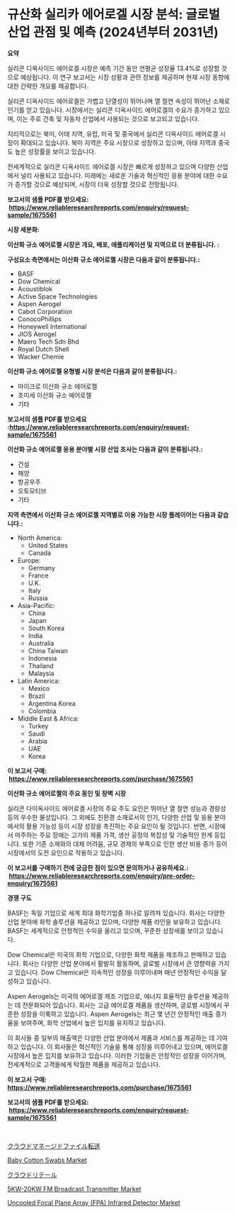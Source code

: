 <p><h1>규산화 실리카 에어로겔 시장 분석: 글로벌 산업 관점 및 예측 (2024년부터 2031년)</h1></p><p><strong>요약</strong></p>
<p><p>실리콘 디옥사이드 에어로겔 시장은 예측 기간 동안 연평균 성장율 13.4%로 성장할 것으로 예상됩니다. 이 연구 보고서는 시장 상황과 관련 정보를 제공하며 현재 시장 동향에 대한 간략한 개요를 제공합니다. </p><p>실리콘 디옥사이드 에어로겔은 가볍고 단열성이 뛰어나며 열 절연 속성이 뛰어난 소재로 인기를 얻고 있습니다. 시장에서는 실리콘 디옥사이드 에어로겔의 수요가 증가하고 있으며, 이는 주로 건축 및 자동차 산업에서 사용되는 것으로 보고되고 있습니다. </p><p>지리적으로는 북미, 아태 지역, 유럽, 미국 및 중국에서 실리콘 디옥사이드 에어로겔 시장이 확대되고 있습니다. 북미 지역은 주요 시장으로 성장하고 있으며, 아태 지역과 중국도 높은 성장률을 보이고 있습니다. </p><p>전세계적으로 실리콘 디옥사이드 에어로겔 시장은 빠르게 성장하고 있으며 다양한 산업에서 널리 사용되고 있습니다. 미래에는 새로운 기술과 혁신적인 응용 분야에 대한 수요가 증가할 것으로 예상되며, 시장이 더욱 성장할 것으로 전망됩니다.</p></p>
<p><strong>보고서의 샘플 PDF를 받으세요: &nbsp;<a href="https://www.reliableresearchreports.com/enquiry/request-sample/1675561">https://www.reliableresearchreports.com/enquiry/request-sample/1675561</a></strong></p>
<p><strong>시장 세분화:</strong></p>
<p><strong> 이산화 규소 에어로젤 시장은 개요, 배포, 애플리케이션 및 지역으로 더 분류됩니다. :</strong></p>
<p><strong>구성요소 측면에서는 이산화 규소 에어로젤 시장은 다음과 같이 분류됩니다.:</strong></p>
<p><ul><li>BASF</li><li>Dow Chemical</li><li>Acoustiblok</li><li>Active Space Technologies</li><li>Aspen Aerogel</li><li>Cabot Corporation</li><li>ConocoPhillips</li><li>Honeywell International</li><li>JIOS Aerogel</li><li>Maero Tech Sdn Bhd</li><li>Royal Dutch Shell</li><li>Wacker Chemie</li></ul></p>
<p><strong> 이산화 규소 에어로젤 유형별 시장 분석은 다음과 같이 분류됩니다.:</strong></p>
<p><ul><li>마이크로 이산화 규소 에어로젤</li><li>초미세 이산화 규소 에어로젤</li><li>기타</li></ul></p>
<p><strong>보고서의 샘플 PDF를 받으세요 :<a href="https://www.reliableresearchreports.com/enquiry/request-sample/1675561">https://www.reliableresearchreports.com/enquiry/request-sample/1675561</a></strong></p>
<p><strong> 이산화 규소 에어로젤 응용 분야별 시장 산업 조사는 다음과 같이 분류됩니다.:</strong></p>
<p><ul><li>건설</li><li>해양</li><li>항공우주</li><li>오토모티브</li><li>기타</li></ul></p>
<p><strong>지역 측면에서 이산화 규소 에어로젤 지역별로 이용 가능한 시장 플레이어는 다음과 같습니다.:</strong></p>
<p><ul>
    <li>
        North America:
        <ul>
            <li>United States</li>
            <li>Canada</li>
        </ul>
    </li>
    <li>
        Europe:
        <ul>
            <li>Germany</li>
            <li>France</li>
            <li>U.K.</li>
            <li>Italy</li>
            <li>Russia</li>
        </ul>
    </li>
    <li>
        Asia-Pacific:
        <ul>
            <li>China</li>
            <li>Japan</li>
            <li>South Korea</li>
            <li>India</li>
            <li>Australia</li>
            <li>China Taiwan</li>
            <li>Indonesia</li>
            <li>Thailand</li>
            <li>Malaysia</li>
        </ul>
    </li>
    <li>
        Latin America:
        <ul>
            <li>Mexico</li>
            <li>Brazil</li>
            <li>Argentina Korea</li>
            <li>Colombia</li>
        </ul>
    </li>
    <li>
        Middle East & Africa:
        <ul>
            <li>Turkey</li>
            <li>Saudi</li>
            <li>Arabia</li>
            <li>UAE</li>
            <li>Korea</li>
        </ul>
    </li>
    </ul></p>
<p><strong>이 보고서 구매: &nbsp;<a href="https://www.reliableresearchreports.com/purchase/1675561">https://www.reliableresearchreports.com/purchase/1675561</a></strong></p>
<p><strong>이산화 규소 에어로젤의 주요 동인 및 장벽 시장</strong></p>
<p><p>실리콘 다이옥사이드 에어로겔 시장의 주요 주도 요인은 뛰어난 열 절연 성능과 경량성 등의 우수한 물성입니다. 그 외에도 친환경 소재로서의 인기, 다양한 산업 및 응용 분야에서의 활용 가능성 등이 시장 성장을 촉진하는 주요 요인이 될 것입니다. 반면, 시장에서 마주하는 주요 장애는 고가의 제품 가격, 생산 공정의 복잡성 및 기술적인 한계 등입니다. 또한 기존 소재와의 대체 어려움, 규모 경제의 부족으로 인한 생산 비용 증가 등이 시장에서의 도전 요인으로 작용하고 있습니다.</p></p>
<p><strong>이 보고서를 구매하기 전에 궁금한 점이 있으면 문의하거나 공유하세요.: &nbsp;<a href="https://www.reliableresearchreports.com/enquiry/pre-order-enquiry/1675561">https://www.reliableresearchreports.com/enquiry/pre-order-enquiry/1675561</a></strong></p>
<p><strong>경쟁 구도</strong></p>
<p><p>BASF는 독일 기업으로 세계 최대 화학기업중 하나로 알려져 있습니다. 회사는 다양한 산업 분야에 화학 솔루션을 제공하고 있으며, 다양한 제품 라인을 보유하고 있습니다. BASF는 세계적으로 안정적인 수익을 올리고 있으며, 꾸준한 성장세를 보이고 있습니다.</p><p>Dow Chemical은 미국의 화학 기업으로, 다양한 화학 제품을 제조하고 판매하고 있습니다. 회사는 다양한 산업 분야에서 활발히 활동하며, 글로벌 시장에서 큰 영향력을 가지고 있습니다. Dow Chemical은 지속적인 성장을 이루어내며 매년 안정적인 수익을 달성하고 있습니다.</p><p>Aspen Aerogels는 미국의 에어로겔 제조 기업으로, 에너지 효율적인 솔루션을 제공하는 데 전문화되어 있습니다. 회사는 고급 에어로겔 제품을 생산하며, 글로벌 시장에서 꾸준한 성장을 이룩하고 있습니다. Aspen Aerogels는 최근 몇 년간 안정적인 매출 증가율을 보여주며, 화학 산업에서 높은 입지를 유지하고 있습니다.</p><p>이 회사들 중 일부의 매출액은 다양한 산업 분야에서 제품과 서비스를 제공하는 데 기여하고 있습니다. 이 회사들은 혁신적인 기술을 통해 성장을 이루어내고 있으며, 에어로겔 시장에서 높은 입지를 보유하고 있습니다. 이러한 기업들은 안정적인 성장을 이어가며, 전세계적으로 고객들에게 탁월한 제품을 제공하고 있습니다.</p></p>
<p><strong>이 보고서 구매: &nbsp; <a href="https://www.reliableresearchreports.com/purchase/1675561">https://www.reliableresearchreports.com/purchase/1675561</a></strong></p>
<p><strong>보고서의 샘플 PDF를 받으세요: &nbsp;<a href="https://www.reliableresearchreports.com/enquiry/request-sample/1675561">https://www.reliableresearchreports.com/enquiry/request-sample/1675561</a></strong><strong></strong></p>
<p>&nbsp;</p>
<p><p><a href="https://medium.com/@fatimaklein1922/%E3%82%AF%E3%83%A9%E3%82%A6%E3%83%89%E7%AE%A1%E7%90%86%E3%83%95%E3%82%A1%E3%82%A4%E3%83%AB%E8%BB%A2%E9%80%81%E5%B8%82%E5%A0%B4%E3%81%AE%E5%88%86%E6%9E%90-%E3%82%B0%E3%83%AD%E3%83%BC%E3%83%90%E3%83%AB%E7%94%A3%E6%A5%AD%E3%81%AE%E8%A6%8B%E9%80%9A%E3%81%97%E3%81%A8%E4%BA%88%E6%B8%AC-2024%E5%B9%B4%E3%81%8B%E3%82%892031%E5%B9%B4%E3%81%BE%E3%81%A7-4cddbfc0b1d2">クラウドマネージドファイル転送</a></p><p><a href="https://picayune-night-cbd.notion.site/Baby-Cotton-Swabs-Market-A-Comprehensive-Report-of-its-Market-Share-Growth-Trends-2024-2031-13cc70d23a3948e69be7ba56b4d258af">Baby Cotton Swabs Market</a></p><p><a href="https://medium.com/@fatimaklein1922/%E3%82%AF%E3%83%A9%E3%82%A6%E3%83%89%E5%B0%8F%E5%A3%B2%E5%B8%82%E5%A0%B4%E3%81%AE%E3%82%B7%E3%82%A7%E3%82%A2%E3%81%AE%E5%A4%89%E5%8C%96%E3%81%A8%E5%B8%82%E5%A0%B4%E6%88%90%E9%95%B7%E3%81%AE%E3%83%88%E3%83%AC%E3%83%B3%E3%83%892024%E5%B9%B4%E3%81%8B%E3%82%892031%E5%B9%B4%E3%81%BE%E3%81%A7-f15f3dd3e2b2">クラウドリテール</a></p><p><a href="https://view.publitas.com/reportprime-1/5kw-20kw-fm-broadcast-transmitter-market-analysis-and-market-size-global-industry-overview-market-segmentation-and-forecast-2024-to-2031/">5KW-20KW FM Broadcast Transmitter Market</a></p><p><a href="https://artistic-helicopter-ca9.notion.site/Uncooled-Focal-Plane-Array-FPA-Infrared-Detector-Market-Size-and-Growth-Market-Segmentation-Regi-04aa73795a8c4d02a0d1b7d7a90b22e8">Uncooled Focal Plane Array (FPA) Infrared Detector Market</a></p></p>